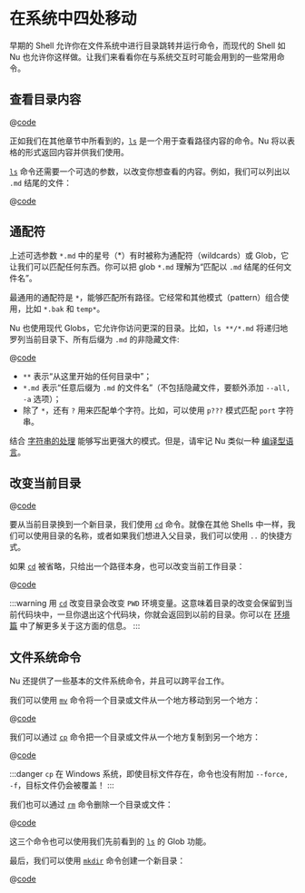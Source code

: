 # 在系统中四处移动

早期的 Shell 允许你在文件系统中进行目录跳转并运行命令，而现代的 Shell 如 Nu 也允许你这样做。让我们来看看你在与系统交互时可能会用到的一些常用命令。

## 查看目录内容

@[code](@snippets/moving_around/ls_example.sh)

正如我们在其他章节中所看到的，[`ls`](/commands/docs/ls.md) 是一个用于查看路径内容的命令。Nu 将以表格的形式返回内容并供我们使用。

[`ls`](/commands/docs/ls.md) 命令还需要一个可选的参数，以改变你想查看的内容。例如，我们可以列出以 `.md` 结尾的文件：

@[code](@snippets/moving_around/ls_shallow_glob_example.sh)

## 通配符

上述可选参数 `*.md` 中的星号（\*）有时被称为通配符（wildcards）或 Glob，它让我们可以匹配任何东西。你可以把 glob `*.md` 理解为“匹配以 `.md` 结尾的任何文件名”。

最通用的通配符是 `*`，能够匹配所有路径。它经常和其他模式（pattern）组合使用，比如 `*.bak` 和 `temp*`。

Nu 也使用现代 Globs，它允许你访问更深的目录。比如，`ls **/*.md` 将递归地罗列当前目录下、所有后缀为 `.md` 的非隐藏文件:

@[code](@snippets/moving_around/ls_deep_glob_example.sh)

- `**` 表示“从这里开始的任何目录中”；
- `*.md` 表示“任意后缀为 `.md` 的文件名”（不包括隐藏文件，要额外添加 `--all, -a` 选项）；
- 除了 `*`，还有 `?` 用来匹配单个字符。比如，可以使用 `p???` 模式匹配 `port` 字符串。

结合 [字符串的处理](/zh-CN/book/working_with_strings.md) 能够写出更强大的模式。但是，请牢记 Nu 类似一种 [编译型语言](/zh-CN/book/thinking_in_nu.md#把-nushell-想象成一种编译型语言)。

## 改变当前目录

@[code](@snippets/moving_around/cd_example.sh)

要从当前目录换到一个新目录，我们使用 [`cd`](/commands/docs/cd.md) 命令。就像在其他 Shells 中一样，我们可以使用目录的名称，或者如果我们想进入父目录，我们可以使用 `..` 的快捷方式。

如果 [`cd`](/commands/docs/cd.md) 被省略，只给出一个路径本身，也可以改变当前工作目录：

@[code](@snippets/moving_around/cd_without_command_example.sh)

:::warning
用 [`cd`](/commands/docs/cd.md) 改变目录会改变 `PWD` 环境变量。这意味着目录的改变会保留到当前代码块中，一旦你退出这个代码块，你就会返回到以前的目录。你可以在 [环境篇](environment.md) 中了解更多关于这方面的信息。
:::

## 文件系统命令

Nu 还提供了一些基本的文件系统命令，并且可以跨平台工作。

我们可以使用 [`mv`](/commands/docs/mv.md) 命令将一个目录或文件从一个地方移动到另一个地方：

@[code](@snippets/moving_around/mv_example.sh)

我们可以通过 [`cp`](/commands/docs/cp.md) 命令把一个目录或文件从一个地方复制到另一个地方：

@[code](@snippets/moving_around/cp_example.sh)

:::danger
`cp` 在 Windows 系统，即使目标文件存在，命令也没有附加 `--force, -f`，目标文件仍会被覆盖！
:::

我们也可以通过 [`rm`](/commands/docs/rm.md) 命令删除一个目录或文件：

@[code](@snippets/moving_around/rm_example.sh)

这三个命令也可以使用我们先前看到的 [`ls`](/commands/docs/ls.md) 的 Glob 功能。

最后，我们可以使用 [`mkdir`](/commands/docs/mkdir.md) 命令创建一个新目录：

@[code](@snippets/moving_around/mkdir_example.sh)
